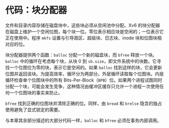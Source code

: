 # 代码：块分配器

文件和目录内容存储在磁盘块中，这些块必须从空闲池中分配。Xv6 的块分配器在磁盘上维护一个空闲位图，每个块一位。零位表示相应块是空闲的；一位表示它正在使用中。程序 `mkfs` 设置与引导扇区、超级块、日志块、inode 块和位图块相对应的位。

块分配器提供两个函数：`balloc` 分配一个新的磁盘块，而 `bfree` 释放一个块。`balloc` 中的循环在考虑每个块，从块 0 到 `sb.size`，即文件系统中的块数。它寻找一个位图位为零的块，表示它是空闲的。如果 `balloc` 找到这样的块，它会更新位图并返回该块。为提高效率，循环分为两部分。外层循环读取每个位图块。内层循环检查单个位图块中的所有 Bits-Per-Block（`BPB`）位。如果两个进程试图同时分配一个块，可能会发生竞争，这种情况由缓冲区缓存只允许一个进程一次使用任何一个位图块的事实来防止。

`bfree` 找到正确的位图块并清除正确的位。同样，由 `bread` 和 `brelse` 隐含的独占使用避免了显式锁定的需要。

与本章其余部分描述的大部分代码一样，`balloc` 和 `bfree` 必须在事务内部调用。